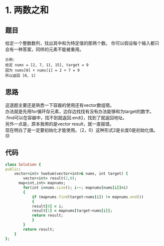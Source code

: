 # 1. 两数之和
## 题目
给定一个整数数列，找出其中和为特定值的那两个数。
你可以假设每个输入都只会有一种答案，同样的元素不能被重用。
```
示例:
给定 nums = [2, 7, 11, 15], target = 9
因为 nums[0] + nums[1] = 2 + 7 = 9
所以返回 [0, 1]
```
## 思路
这道题主要还是熟悉一下容器的使用还有vector数组嗯。   
办法就是先用for循环存元素，边存边找找有没有办法能够和为target的数字。  
.find可以在容器中，找不到就返回.end()，找到了就返回地址。  
另外一点是，原本我用的是vector<int> result，就一直报错。  
现在明白了是一定要初始化才能使用。（2，0）这种形式2是长度0是初始化值。😞  
## 代码
```ruby
class Solution {
public:
    vector<int> twoSum(vector<int>& nums, int target) {
        vector<int> result(2,0);
      map<int,int> mapnums;
        for(int i=nums.size(); i--; mapnums[nums[i]]=i)
        {
            if (mapnums.find(target-nums[i]) != mapnums.end()) 
            {
            result[0] = i;   
            result[1] = mapnums[target-nums[i]];
            return result;
            }
        }
        return result;
    }
};
```
